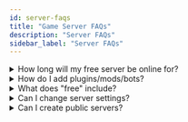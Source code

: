 ```yaml
---
id: server-faqs
title: "Game Server FAQs"
description: "Server FAQs"
sidebar_label: "Server FAQs"
---
```


<details>
  <summary>How long will my free server be online for?</summary>

As you're using our free servers, they will go offline if there's no players online.
\
\
<a href="https://fshost.me/pro">Find out more about Pro →</a>
</details>


<details>
  <summary>How do I add plugins/mods/bots?</summary>

We don't offer uploading files on our free or Pro servers. If you want us to add something that we don't already provide, please let us know, and we'll take a look.
\
\
**FTP access is not available** for free/pro servers.
\
Bots are **not included** with free servers.
\
Bots are available as part of the Pro package for the following games: **CS 1.6**, **CS: Source**, and **CS2**.
\
Plugins are **not supported** on our free servers.
</details>


<details>
  <summary>What does "free" include?</summary>

We offer temporary servers that go offline after they're empty. These come with access to RCON so you can change any setting supported by the game. Each server you create will get a random port but if you pick the same region (server), the IP will mostly stay the same.
\
\
We're working to get more features added but we can't always add them to our free offering. We do have to pay to run this site!
</details>


<details>
  <summary>Can I change server settings?</summary>

You can set some initial settings when you start your server, any others need to be done via RCON/Admin login. If you want to find out more about RCON commands for games we support, head over to the help section for Gameserver.
</details>


<details>
  <summary>Can I create public servers?</summary>

Yes, you can leave the join password empty so anyone can join. Remember, once your free server goes offline, you'll lose any settings and also you will get a new port the next time you create one.
\
\
This applies to free servers only.
</details>
